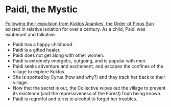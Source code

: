 # Paidi, the Mystic

[Following their expulsion from Kuklos Anankes, the Order of Pious Sun](../Worldbuilding%20af7a4b31ec684e5e8bd4d886b4f02409/Factions%20432c601a348542f7acd8b40933446729/The%20Order%20of%20Pious%20Sun%20#WIP%2069a06a9c90154df98e9d2658d1c1dabd.md) existed in relative isolation for over a century. As a child, Paidi was exuberant and talkative.

- Paidi has a happy childhood.
- Paidi is a gifted healer.
- Paidi does not get along with other women.
- Paidi is extremely energetic, outgoing, and is popular with men.
- Paidi seeks adventure and excitement, and escapes the confines of the village to explore Kuklos.
- She is spotted by Cyrus (how and why?) and they track her back to their village.
- Now that the secret is out, the Collective wipes out the village to prevent its existence (and the repressiveness of the Forest) from being known.
- Paidi is regretful and turns to alcohol to forget her troubles.